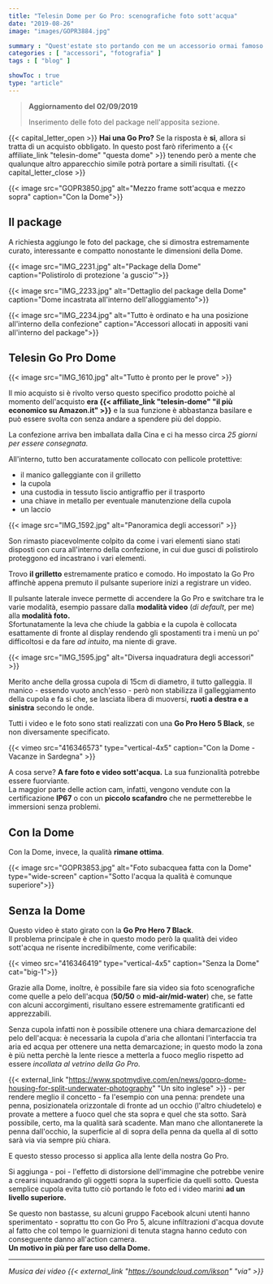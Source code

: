 ```yaml
---
title: "Telesin Dome per Go Pro: scenografiche foto sott'acqua"
date: "2019-08-26"
image: "images/GOPR3884.jpg"

summary : "Quest'estate sto portando con me un accessorio ormai famoso ed interessante, il Telesin Dome per Go Pro. Vediamo come si è comportata!"
categories : [ "accessori", "fotografia" ]
tags : [ "blog" ]

showToc : true
type: "article"
---
```


> **Aggiornamento del 02/09/2019**
>
> Inserimento delle foto del package nell'apposita sezione.

{{< capital_letter_open >}}
**Hai una Go Pro?**
Se la risposta è **si**, allora si tratta di un acquisto obbligato. In questo post farò riferimento a {{< affiliate_link "telesin-dome" "questa dome" >}} tenendo però a mente che qualunque altro apparecchio simile potrà portare a simili risultati.
{{< capital_letter_close >}}

{{< image src="GOPR3850.jpg" alt="Mezzo frame sott'acqua e mezzo sopra" caption="Con la Dome">}}

## Il package

A richiesta aggiungo le foto del package, che si dimostra estremamente curato, interessante e compatto nonostante le dimensioni della Dome.

{{< image src="IMG_2231.jpg" alt="Package della Dome" caption="Polistirolo di protezione 'a guscio'">}}

{{< image src="IMG_2233.jpg" alt="Dettaglio del package della Dome" caption="Dome incastrata all'interno dell'alloggiamento">}}

{{< image src="IMG_2234.jpg" alt="Tutto è ordinato e ha una posizione all'interno della confezione" caption="Accessori allocati in appositi vani all'interno del package">}}

## Telesin Go Pro Dome

{{< image src="IMG_1610.jpg" alt="Tutto è pronto per le prove" >}}

Il mio acquisto si è rivolto verso questo specifico prodotto poichè al momento dell'acquisto **era {{< affiliate_link "telesin-dome" "il più economico su Amazon.it" >}}** e la sua funzione è abbastanza basilare e può essere svolta con senza andare a spendere più del doppio.

La confezione arriva ben imballata dalla Cina e ci ha messo circa _25 giorni per essere consegnata._

All'interno, tutto ben accuratamente collocato con pellicole protettive:

- il manico galleggiante con il grilletto
- la cupola
- una custodia in tessuto liscio antigraffio per il trasporto
- una chiave in metallo per eventuale manutenzione della cupola
- un laccio

{{< image src="IMG_1592.jpg" alt="Panoramica degli accessori" >}}

Son rimasto piacevolmente colpito da come i vari elementi siano stati disposti con cura all'interno della confezione, in cui due gusci di polistirolo proteggono ed incastrano i vari elementi.

Trovo **il grilletto** estremamente pratico e comodo. Ho impostato la Go Pro affinchè appena premuto il pulsante superiore inizi a registrare un video.

Il pulsante laterale invece permette di accendere la Go Pro e switchare tra le varie modalità, esempio passare dalla **modalità video** (_di default_, per me) alla **modalità foto.**  
Sfortunatamente la leva che chiude la gabbia e la cupola è collocata esattamente di fronte al display rendendo gli spostamenti tra i menù un po' difficoltosi e da fare _ad intuito_, ma niente di grave.

{{< image src="IMG_1595.jpg" alt="Diversa inquadratura degli accessori" >}}

Merito anche della grossa cupola di 15cm di diametro, il tutto galleggia. Il manico - essendo vuoto anch'esso - però non stabilizza il galleggiamento della cupola e fa si che, se lasciata libera di muoversi, **ruoti a destra e a sinistra** secondo le onde.

Tutti i video e le foto sono stati realizzati con una **Go Pro Hero 5 Black**, se non diversamente specificato.

{{< vimeo src="416346573" type="vertical-4x5" caption="Con la Dome - Vacanze in Sardegna" >}}

A cosa serve? **A fare foto e video sott'acqua.** La sua funzionalità potrebbe essere fuorviante.  
La maggior parte delle action cam, infatti, vengono vendute con la certificazione **IP67** o con un **piccolo scafandro** che ne permetterebbe le immersioni senza problemi.

## Con la Dome

Con la Dome, invece, la qualità **rimane ottima**.

{{< image src="GOPR3853.jpg" alt="Foto subacquea fatta con la Dome" type="wide-screen" caption="Sotto l'acqua la qualità è comunque superiore">}}

## Senza la Dome

Questo video è stato girato con la **Go Pro Hero 7 Black**.  
Il problema principale è che in questo modo però la qualità dei video sott'acqua ne risente incredibilmente, come verificabile:

{{< vimeo src="416346419" type="vertical-4x5" caption="Senza la Dome" cat="big-1">}}

Grazie alla Dome, inoltre, è possibile fare sia video sia foto scenografiche come quelle a pelo dell'acqua (**50/50** o **mid-air/mid-water**) che, se fatte con alcuni accorgimenti, risultano essere estremamente gratificanti ed apprezzabili.

Senza cupola infatti non è possibile ottenere una chiara demarcazione del pelo dell'acqua: è necessaria la cupola d'aria che allontani l'interfaccia tra aria ed acqua per ottenere una netta demarcazione; in questo modo la zona è più netta perchè la lente riesce a metterla a fuoco meglio rispetto ad essere _incollata al vetrino della Go Pro._

{{< external_link "https://www.spotmydive.com/en/news/gopro-dome-housing-for-split-underwater-photography" "Un sito inglese" >}} - per rendere meglio il concetto - fa l'esempio con una penna: prendete una penna, posizionatela orizzontale di fronte ad un occhio (l'altro chiudetelo) e provate a mettere a fuoco quel che sta sopra e quel che sta sotto. Sarà possibile, certo, ma la qualità sarà scadente. Man mano che allontanerete la penna dall'occhio, la superficie al di sopra della penna da quella al di sotto sarà via via sempre più chiara.

E questo stesso processo si applica alla lente della nostra Go Pro.

Si aggiunga - poi - l'effetto di distorsione dell'immagine che potrebbe venire a crearsi inquadrando gli oggetti sopra la superficie da quelli sotto. Questa semplice cupola evita tutto ciò portando le foto ed i video marini **ad un livello superiore.**

Se questo non bastasse, su alcuni gruppo Facebook alcuni utenti hanno sperimentato - soprattu tto con Go Pro 5, alcune infiltrazioni d'acqua dovute al fatto che col tempo le guarnizioni di tenuta stagna hanno ceduto con conseguente danno all'action camera.  
**Un motivo in più per fare uso della Dome.**

* * *

_Musica dei video {{< external_link "https://soundcloud.com/ikson" "via" >}}_
